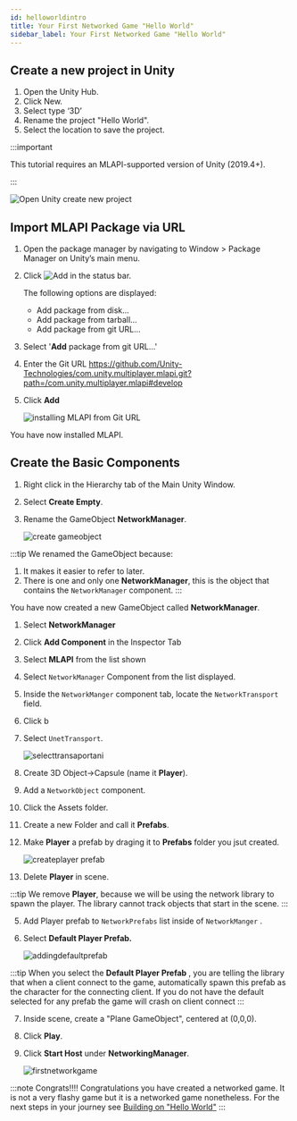 ```yaml
---
id: helloworldintro
title: Your First Networked Game "Hello World"
sidebar_label: Your First Networked Game "Hello World"
---
```



## Create a new project in Unity

1. Open the Unity Hub.
1. Click New. 
1. Select type ‘3D’
1. Rename the project "Hello World".
1. Select the location to save the project.


:::important

This tutorial requires an MLAPI-supported version of Unity (2019.4+).

:::

 ![Open Unity create new project](/img/openunity.gif)
   

## Import MLAPI Package via URL

1. Open the package manager by navigating to Window > Package Manager on Unity’s main menu.
1. Click ![Add](/img/add.png) in the status bar.

    The following options are displayed:

     - Add package from disk...
     - Add package from tarball...
     - Add package from git URL...

1. Select '**Add** package from git URL...'  
1. Enter the Git URL https://github.com/Unity-Technologies/com.unity.multiplayer.mlapi.git?path=/com.unity.multiplayer.mlapi#develop
1. Click **Add**
   
    ![installing MLAPI from Git URL](/img/installingmlapiurl.gif)

You have now installed MLAPI.

## Create the Basic Components

1. Right click in the Hierarchy tab of the Main Unity Window.
1. Select **Create Empty**.
1. Rename the GameObject **NetworkManager**.
   
    ![create gameobject](/img/creategameobject.gif) 

:::tip
We renamed the GameObject because:  
1. It makes it  easier to refer to later.
1. There is one and only one **NetworkManager**, this is the object that contains the  `NetworkManager` component.
:::

You have now created a new GameObject called **NetworkManager**.
 

1. Select **NetworkManager**
1. Click **Add Component** in the Inspector Tab
1. Select **MLAPI** from the list shown
1. Select `NetworkManager` Component from the list displayed.
1. Inside the `NetworkManger` component tab, locate the  `NetworkTransport` field. 
1. Click b
1. Select `UnetTransport`.

    ![selecttransaportani](/img/selectingtransport.gif)

1. Create 3D Object->Capsule (name it **Player**). 
2. Add a `NetworkObject` component.
1. Click the Assets folder.
1. Create a  new Folder and call it **Prefabs**.
3. Make **Player** a prefab by draging it to **Prefabs** folder you jsut created.

    ![createplayer prefab](/img/createprefab.gif)

4. Delete **Player** in scene.

:::tip
We remove **Player**, because we will be using the network library to spawn the player. The library cannot track objects that start in the scene.
:::

5. Add Player prefab to `NetworkPrefabs` list inside of `NetworkManger` .
6. Select **Default Player Prefab.**

    ![addingdefaultprefab](/img/defaultplayerprefab.gif)

:::tip
When you select the **Default Player Prefab** , you are telling the library that when a client connect to the game, automatically spawn this prefab as the character for the connecting client. If you do not have the default selected for any prefab the game will crash on client connect
:::

7. Inside scene, create a "Plane GameObject", centered at (0,0,0).
8. Click **Play**.
9. Click **Start Host** under **NetworkingManager**. 

    ![firstnetworkgame](/img/firstnetworkgame.gif)

:::note Congrats!!!!
Congratulations you have created a networked game. It is not a very flashy game but it is a networked game nonetheless. For the next steps in your journey see [Building on "Hello World"](helloworldparttwo.md)
:::
